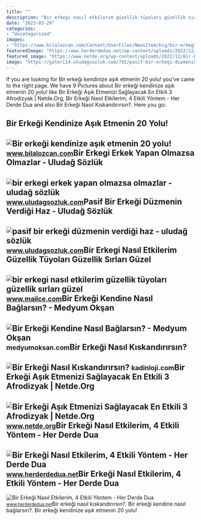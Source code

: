 ```yaml
---
title: ""
description: "Bir erkegi nasıl etkilerim güzellik tüyoları güzellik sırları güzel"
date: "2023-03-29"
categories:
- "Uncategorized"
images:
- "https://www.bilalozcan.com/Content/UserFiles/NewsItem/big/bir-erkegi-kendinize-asik-etmenin-20-yolu_5965_10-26-51.jpg"
featuredImage: "https://www.herderdedua.net/wp-content/uploads/2022/12/Bir-Erkegi-Nasil-Etkilerim-4-300x200.jpg"
featured_image: "https://www.netde.org/wp-content/uploads/2022/12/Bir-Erkegi-Asik-Etmenizi-Saglayacak-En-Etkili-3-Afrodizyak.jpg"
image: "https://galeri14.uludagsozluk.com/792/pasif-bir-erkegi-duzmenin-verdigi-haz_1732995.png"
---
```


If you are looking for Bir erkeği kendinize aşık etmenin 20 yolu! you've came to the right page. We have 9 Pictures about Bir erkeği kendinize aşık etmenin 20 yolu! like Bir Erkeği Aşık Etmenizi Sağlayacak En Etkili 3 Afrodizyak | Netde.Org, Bir Erkeği Nasıl Etkilerim, 4 Etkili Yöntem - Her Derde Dua and also Bir Erkeği Nasıl Kıskandırırsın?. Here you go:

Bir Erkeği Kendinize Aşık Etmenin 20 Yolu!
------------------------------------------

 ![Bir erkeği kendinize aşık etmenin 20 yolu!](https://www.bilalozcan.com/Content/UserFiles/NewsItem/big/bir-erkegi-kendinize-asik-etmenin-20-yolu_5965_10-26-51.jpg) <small>www.bilalozcan.com</small>Bir Erkegi Erkek Yapan Olmazsa Olmazlar - Uludağ Sözlük
-------------------------------------------------------

 ![bir erkegi erkek yapan olmazsa olmazlar - uludağ sözlük](https://galeri13.uludagsozluk.com/691/bir-erkegi-erkek-yapan-olmazsa-olmazlar_1143941.png) <small>www.uludagsozluk.com</small>Pasif Bir Erkeği Düzmenin Verdiği Haz - Uludağ Sözlük
-----------------------------------------------------

 ![pasif bir erkeği düzmenin verdiği haz - uludağ sözlük](https://galeri14.uludagsozluk.com/792/pasif-bir-erkegi-duzmenin-verdigi-haz_1732995.png) <small>www.uludagsozluk.com</small>Bir Erkegi Nasıl Etkilerim Güzellik Tüyoları Güzellik Sırları Güzel
-------------------------------------------------------------------

 ![bir erkegi nasıl etkilerim güzellik tüyoları güzellik sırları güzel](http://www.mailce.com/wp-content/uploads/seksi-kadin3.jpg) <small>www.mailce.com</small>Bir Erkeği Kendine Nasıl Bağlarsın? - Medyum Okşan
--------------------------------------------------

 ![Bir Erkeği Kendine Nasıl Bağlarsın? - Medyum Okşan](https://medyumoksan.com/wp-content/uploads/2021/06/bir-erkegi-kendine-nasil-baglarsin-01.jpg) <small>medyumoksan.com</small>Bir Erkeği Nasıl Kıskandırırsın?
--------------------------------

 ![Bir Erkeği Nasıl Kıskandırırsın?](https://kadinloji.com/resim/bir-erkegi-nasil-kiskandirirsin.jpg) <small>kadinloji.com</small>Bir Erkeği Aşık Etmenizi Sağlayacak En Etkili 3 Afrodizyak | Netde.Org
----------------------------------------------------------------------

 ![Bir Erkeği Aşık Etmenizi Sağlayacak En Etkili 3 Afrodizyak | Netde.Org](https://www.netde.org/wp-content/uploads/2022/12/Bir-Erkegi-Asik-Etmenizi-Saglayacak-En-Etkili-3-Afrodizyak.jpg) <small>www.netde.org</small>Bir Erkeği Nasıl Etkilerim, 4 Etkili Yöntem - Her Derde Dua
-----------------------------------------------------------

 ![Bir Erkeği Nasıl Etkilerim, 4 Etkili Yöntem - Her Derde Dua](https://www.herderdedua.net/wp-content/uploads/2022/12/Bir-Erkegi-Nasil-Etkilerim-4-300x200.jpg) <small>www.herderdedua.net</small>Bir Erkeği Nasıl Etkilerim, 4 Etkili Yöntem - Her Derde Dua
-----------------------------------------------------------

 ![Bir Erkeği Nasıl Etkilerim, 4 Etkili Yöntem - Her Derde Dua](https://www.herderdedua.net/wp-content/uploads/2022/12/Bir-Erkegi-Nasil-Etkilerim-6.jpg) <small>www.herderdedua.net</small>Bir erkeği nasıl kıskandırırsın?. Bir erkeği kendine nasıl bağlarsın?. Bir erkeği kendinize aşık etmenin 20 yolu!
